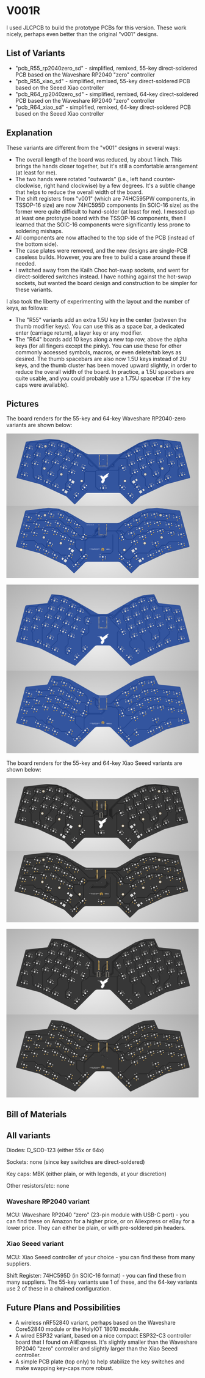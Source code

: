 # V001R

I used JLCPCB to build the prototype PCBs for this version.  These work nicely, perhaps even better than the original "v001" designs.


## List of Variants

*   "pcb_R55_rp2040zero_sd" - simplified, remixed, 55-key direct-soldered PCB based on the Waveshare RP2040 "zero" controller
*   "pcb_R55_xiao_sd" - simplified, remixed, 55-key direct-soldered PCB based on the Seeed Xiao controller
*   "pcb_R64_rp2040zero_sd" - simplified, remixed, 64-key direct-soldered PCB based on the Waveshare RP2040 "zero" controller
*   "pcb_R64_xiao_sd" - simplified, remixed, 64-key direct-soldered PCB based on the Seeed Xiao controller



## Explanation

These variants are different from the "v001" designs in several ways:

*   The overall length of the board was reduced, by about 1 inch.  This brings the hands closer together, but it's still a comfortable arrangement (at least for me).
*   The two hands were rotated "outwards" (i.e., left hand counter-clockwise, right hand clockwise) by a few degrees.  It's a subtle change that helps to reduce the overall width of the board.
*   The shift registers from "v001" (which are 74HC595PW components, in TSSOP-16 size) are now 74HC595D components (in SOIC-16 size) as the former were quite difficult to hand-solder (at least for me).  I messed up at least one prototype board with the TSSOP-16 components, then I learned that the SOIC-16 components were significantly less prone to soldering mishaps.
*   All components are now attached to the top side of the PCB (instead of the bottom side).
*   The case plates were removed, and the new designs are single-PCB caseless builds.  However, you are free to build a case around these if needed.
*   I switched away from the Kailh Choc hot-swap sockets, and went for direct-soldered switches instead.  I have nothing against the hot-swap sockets, but wanted the board design and construction to be simpler for these variants.

I also took the liberty of experimenting with the layout and the number of keys, as follows:

*   The "R55" variants add an extra 1.5U key in the center (between the thumb modifier keys).  You can use this as a space bar, a dedicated enter (carriage return), a layer key or any modifier.
*   The "R64" boards add 10 keys along a new top row, above the alpha keys (for all fingers except the pinky).  You can use these for other commonly accessed symbols, macros, or even delete/tab keys as desired.  The thumb spacebars are also now 1.5U keys instead of 2U keys, and the thumb cluster has been moved upward slightly, in order to reduce the overall width of the board.  In practice, a 1.5U spacebars are quite usable, and you could probably use a 1.75U spacebar (if the key caps were available).




## Pictures

The board renders for the 55-key and 64-key Waveshare RP2040-zero variants are shown below:

![](../doc/bumwings_v001R55_rp2040zero_board_render.jpg)

![](../doc/bumwings_v001R64_rp2040zero_board_render.jpg)


The board renders for the 55-key and 64-key Xiao Seeed variants are shown below:

![](../doc/bumwings_v001R55_xiao_sd_board_render.jpg)

![](../doc/bumwings_v001R64_xiao_sd_board_render.jpg)




## Bill of Materials

## All variants

Diodes:  D_SOD-123 (either 55x or 64x)

Sockets:  none (since key switches are direct-soldered)

Key caps:  MBK (either plain, or with legends, at your discretion)

Other resistors/etc:  none



### Waveshare RP2040 variant

MCU:     Waveshare RP2040 "zero" (23-pin module with USB-C port) - you can find these on Amazon for a higher price, or on Aliexpress or eBay for a lower price.  They can either be plain, or with pre-soldered pin headers.

### Xiao Seeed variant

MCU:     Xiao Seeed controller of your choice - you can find these from many suppliers.

Shift Register:  74HC595D (in SOIC-16 format) - you can find these from many suppliers.  The 55-key variants use 1 of these, and the 64-key variants use 2 of these in a chained configuration.


## Future Plans and Possibilities

*   A wireless nRF52840 variant, perhaps based on the Waveshare Core52840 module or the HolyIOT 18010 module.
*   A wired ESP32 variant, based on a nice compact ESP32-C3 controller board that I found on AliExpress.  It's slightly smaller than the Waveshare RP2040 "zero" controller and slightly larger than the Xiao Seeed controller.
*   A simple PCB plate (top only) to help stabilize the key switches and make swapping key-caps more robust.




